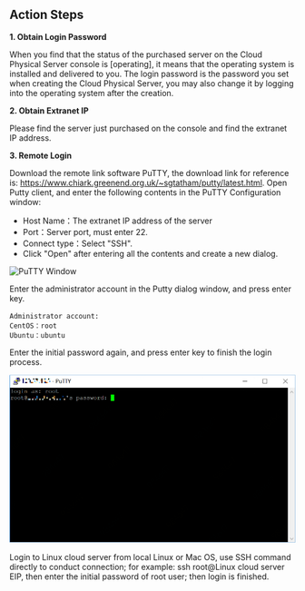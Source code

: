 ## Action Steps

**1. Obtain Login Password**

When you find that the status of the purchased server on the Cloud Physical Server console is [operating], it means that the operating system is installed and delivered to you. The login password is the password you set when creating the Cloud Physical Server, you may also change it by logging into the operating system after the creation.

**2. Obtain Extranet IP**

Please find the server just purchased on the console and find the extranet IP address.

**3. Remote Login**

Download the remote link software PuTTY, the download link for reference is: https://www.chiark.greenend.org.uk/~sgtatham/putty/latest.html.
Open Putty client, and enter the following contents in the PuTTY Configuration window:
- Host  Name：The extranet IP address of the server
-	Port：Server port, must enter 22.
-	Connect type：Select "SSH".
-	Click "Open" after entering all the contents and create a new dialog.

![PuTTY Window](https://github.com/jdcloudcom/cn/blob/edit/image/Hyper-Converged-IDC/Cloud-Physical-Server/CPS005.png)

Enter the administrator account in the Putty dialog window, and press enter key.
```
Administrator account:
CentOS：root
Ubuntu：ubuntu
```
Enter the initial password again, and press enter key to finish the login process.

![PuTTY Window](https://github.com/jdcloudcom/cn/blob/edit/image/Hyper-Converged-IDC/Cloud-Physical-Server/CPS006.png)

Login to Linux cloud server from local Linux or Mac OS, use SSH command directly to conduct connection; for example: ssh root@Linux cloud server EIP, then enter the initial password of root user; then login is finished.

